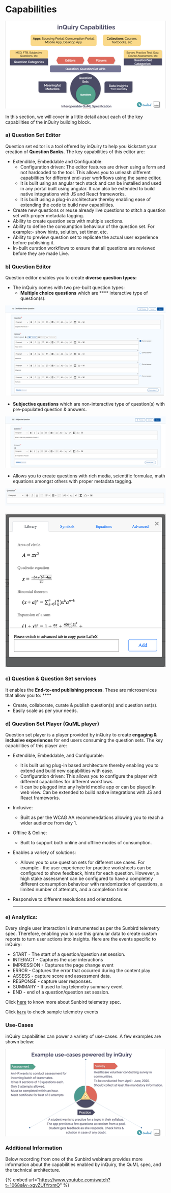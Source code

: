 # Capabilities

![](<../.gitbook/assets/Screen Shot 2022-03-21 at 4.19.17 PM.png>)





In this section, we will cover in a little detail about each of the key capabilities of the inQuiry building block.

### **a) Question Set Editor**&#x20;

Question set editor is a tool offered by inQuiry to help you kickstart your creation of **Question Banks**. The key capabilities of this editor are:

* Extendible, Embeddable and Configurable:&#x20;
  * Configuration driven: The editor features are driven using a form and not hardcoded to the tool. This allows you to unleash different capabilities for different end-user workflows using the same editor.&#x20;
  * It is built using an angular tech stack and can be installed and used in any portal built using angular. It can also be extended to build native integrations with JS and React frameworks.
  * It is built using a plug-in architecture thereby enabling ease of extending the code to build new capabilities.
* Create new questions or reuse already live questions to stitch a question set with proper metadata tagging.
* Ability to create question sets with multiple sections.&#x20;
* Ability to define the consumption behaviour of the question set. For example:- show hints, solution, set timer, etc.
* Ability to preview question set to replicate the actual user experience before publishing it.
* In-built curation workflows to ensure that all questions are reviewed before they are made Live.

### **b) Question Editor**&#x20;

Question editor enables you to create **diverse question types:**

* The inQuiry comes with two pre-built question types:&#x20;
  * **Multiple choice questions** which are **** interactive type of question(s).&#x20;

![Multiple choice question](../.gitbook/assets/MCQ-Question.png)

* **Subjective questions** which are non-interactive type of question(s) with pre-populated question & answers.

![Subjective question](../.gitbook/assets/Subjective-Question.png)

* Allows you to create questions with rich media, scientific formulae, math equations amongst others with proper metadata tagging.

![](<../.gitbook/assets/image (9).png>)

### ****![](<../.gitbook/assets/image (13).png>)****

### **c) Question & Question Set services**&#x20;

It enables the **End-to-end publishing process**. These are microservices that allow you to: ****&#x20;

* Create, collaborate, curate & publish question(s) and question set(s).&#x20;
* Easily scale as per your needs.

### **d) Question Set Player (QuML player)**&#x20;

Question set player is a player provided by inQuiry to create **engaging & inclusive experiences** for end users consuming the question sets. The key capabilities of this player are:&#x20;

* Extendible, Embeddable, and Configurable:&#x20;
  * It is built using plug-in based architecture thereby enabling you to extend and build new capabilities with ease.&#x20;
  * Configuration driven: This allows you to configure the player with different capabilities for different workflows. &#x20;
  * It can be plugged into any hybrid mobile app or can be played in web view. Can be extended to build native integrations with JS and React frameworks.
* Inclusive:
  * Built as per the WCAG AA recommendations allowing you to reach a wider audience from day 1.
* Offline & Online:
  * Built to support both online and offline modes of consumption.
* Enables a variety of solutions:
  * Allows you to use question sets for different use cases. For example:- the user experience for practice worksheets can be configured to show feedback, hints for each question. However, a high stake assessment can be configured to have a completely different consumption behaviour with randomization of questions, a limited number of attempts, and a completion timer.&#x20;
*   Responsive to different resolutions and orientations.&#x20;

    ****

### **e) Analytics:**&#x20;

Every single user interaction is instrumented as per the Sunbird telemetry spec. Therefore, enabling you to use this granular data to create custom reports to turn user actions into insights. Here are the events specific to inQuiry:

* START - The start of a question/question set session.&#x20;
* INTERACT - Captures the user interactions
* IMPRESSION - Captures the page change event
* ERROR -  Captures the error that occurred during the content play
* ASSESS - capture score and assessment data.&#x20;
* RESPONSE - capture user responses.&#x20;
* SUMMARY - It used to log telemetry summary event
* END - end of a question/question set session.

Click [here](https://telemetry.sunbird.org) to know more about Sunbird telemetry spec.

Click [`here`](product-and-developer-guide/analytics.md) to check sample telemetry events



### **Use-Cases**

inQuiry capabilities can power a variety of use-cases. A few examples are shown below:&#x20;

![inQuiry - Use Cases](<../.gitbook/assets/Screen Shot 2022-03-21 at 4.37.26 PM.png>)

### **Additional Information**

Below recording from one of the Sunbird webinars provides more information about the capabilities enabled by inQuiry, the QuML spec, and the technical architecture.

{% embed url="https://www.youtube.com/watch?t=1068s&v=xgvZUfYrxmQ" %}

